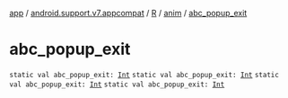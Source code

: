 [app](../../../index.md) / [android.support.v7.appcompat](../../index.md) / [R](../index.md) / [anim](index.md) / [abc_popup_exit](.)

# abc_popup_exit

`static val abc_popup_exit: `[`Int`](https://kotlinlang.org/api/latest/jvm/stdlib/kotlin/-int/index.html)
`static val abc_popup_exit: `[`Int`](https://kotlinlang.org/api/latest/jvm/stdlib/kotlin/-int/index.html)
`static val abc_popup_exit: `[`Int`](https://kotlinlang.org/api/latest/jvm/stdlib/kotlin/-int/index.html)
`static val abc_popup_exit: `[`Int`](https://kotlinlang.org/api/latest/jvm/stdlib/kotlin/-int/index.html)